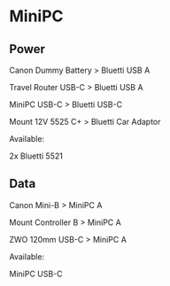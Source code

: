 # MiniPC

## Power
Canon Dummy Battery > Bluetti USB A

Travel Router USB-C > Bluetti USB A

MiniPC USB-C > Bluetti USB-C

Mount 12V 5525 C+ > Bluetti Car Adaptor

Available:

2x Bluetti 5521

## Data

Canon Mini-B > MiniPC A

Mount Controller B > MiniPC A

ZWO 120mm USB-C > MiniPC A

Available:

MiniPC USB-C
